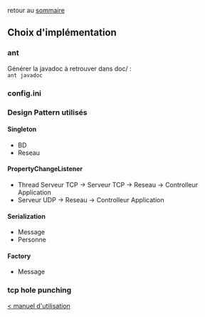 retour au [sommaire](README.md)<br>
## Choix d'implémentation
### ant
Générer la javadoc à retrouver dans doc/ : <br>
```ant javadoc```<br>

### config.ini



### Design Pattern utilisés
#### Singleton
- BD
- Reseau
#### PropertyChangeListener
- Thread Serveur TCP → Serveur TCP → Reseau → Controlleur Application
- Serveur UDP → Reseau → Controlleur Application
#### Serialization 
- Message
- Personne
#### Factory
- Message

### tcp hole punching

[< manuel d'utilisation](manuel.md "< manuel")